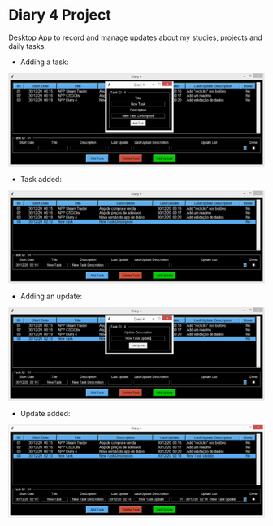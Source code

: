 # Diary 4 Project
 
Desktop App to record and manage updates about my studies, projects and daily tasks.

* Adding a task:

<kbd><img src="img/addtask.png"></kbd>

* Task added:

<kbd><img src="img/taskadded.png"></kbd>

* Adding an update:

<kbd><img src="img/addupdate.png"></kbd>

* Update added:

<kbd><img src="img/updateadded.png"></kbd>

